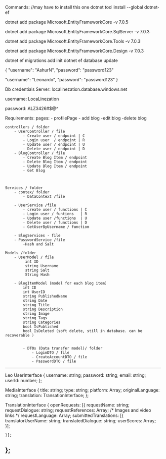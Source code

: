  Commands:
 //may have to install this one
dotnet tool install --global dotnet-ef 

dotnet add package Microsoft.EntityFrameworkCore -v 7.0.5

dotnet add package Microsoft.EntityFrameworkCore.SqlServer -v 7.0.3

dotnet add package Microsoft.EntityFrameworkCore.Tools -v 7.0.3

dotnet add package Microsoft.EntityFrameworkCore.Design -v 7.0.3

dotnet ef migrations add init
dotnet ef database update

<!-- ------------------------------------------------------------------------ -->

{
  "username": "AshurN",
  "password": "password123"

  "username": "Leonardo",
  "password": "password123"
}

Db credentials
Server:
localinezation.database.windows.net

username:
LocaLinezation

password:
ALZ3426#$@^


Requirements:
    pages:
        - profilePage
            - add blog
            -edit blog
            -delete blog

    controllers / folder
        - UserController / file
            - Create user / endpoint | C
            - Login user  / endpoint | R
            - Update user / endpoint | U
            - Delete user / endpoint | D
        - BlogController / file
            - Create Blog Item / endpoint
            - Delete Blog Item / endpoint
            - Update Blog Item / endpoint
            - Get Blog

            

    Services / folder
        - contex/ folder
            - DataContext /file
        
        - UserService /file
            - create user / functions | C
            - Login user / funtions   | R
            - Update user /functions  | U
            - Delete user / functions | D
            - GetUserByUsername / function
        
        - BlogServices - file
        - PasswordService /file
            -Hash and Salt

    Models /folder
        - UserModel / file
             int ID
             string Username
             string Salt
             String Hash

        - BlogItemModel (model for each blog item)
            int ID
            int UserID
            string PublishedName
            string Date
            string Title
            string Description
            string Image
            string Tags
            string Categories
            bool IsPublished
            bool IsDeleted (soft delete, still in database. can be recoverable )


            - DTOs (Data transfer model)/ folder
                - LoginDTO / file
                - CreateAccountDTO / file
                - PasswordDTO / file


-----------------------------------------------------------------------------------------------
Leo 
UserInterface {
	username: string;
	password: string;
	email: string;
	userId: number;
};

MediaInterface {
	title: string;
	type: string;
	platform: Array<string>;
	originalLanguage: string;
	translation: TransationInterface;
};

TranslationInterface {
	openRequests: [{
		requestName: string;
		requestDialogue: string;
		requestReferences: Array<string>; /* Images and video links */
		requestLanguage: Array<string>;
		submittedTranslations: [{
			translatorUserName: string;
			translatedDialogue: string;
			userScores: Array<number>;
		}];
		
	}];
};
-------------------------------------------------------------------
